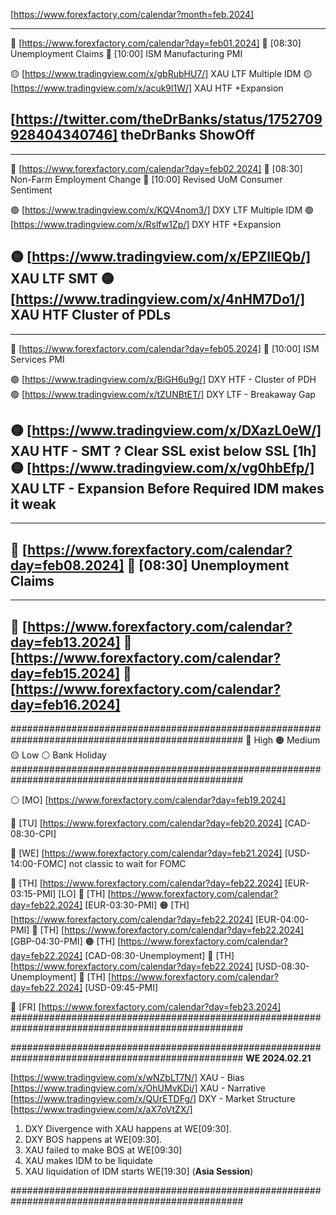[https://www.forexfactory.com/calendar?month=feb.2024]

------------------------------------------------------------
🔵 [https://www.forexfactory.com/calendar?day=feb01.2024] 
🔴 [08:30] Unemployment Claims 
🔴 [10:00] ISM Manufacturing PMI

🟡 [https://www.tradingview.com/x/gbRubHU7/] XAU LTF Multiple IDM
🟡 [https://www.tradingview.com/x/acuk9l1W/] XAU HTF +Expansion 

[https://twitter.com/theDrBanks/status/1752709928404340746] theDrBanks ShowOff
------------------------------------------------------------

------------------------------------------------------------
🔵 [https://www.forexfactory.com/calendar?day=feb02.2024] 
🔴 [08:30] Non-Farm Employment Change
🔴 [10:00] Revised UoM Consumer Sentiment

🟢 [https://www.tradingview.com/x/KQV4nom3/] DXY LTF Multiple IDM
🟢 [https://www.tradingview.com/x/Rslfw1Zp/] DXY HTF +Expansion

🟡 [https://www.tradingview.com/x/EPZIlEQb/] XAU LTF SMT
🟡 [https://www.tradingview.com/x/4nHM7Do1/] XAU HTF Cluster of PDLs
------------------------------------------------------------

------------------------------------------------------------
🔵 [https://www.forexfactory.com/calendar?day=feb05.2024] 
🔴 [10:00] ISM Services PMI

🟢 [https://www.tradingview.com/x/BiGH6u9g/] DXY HTF - Cluster of PDH
🟢 [https://www.tradingview.com/x/tZUNBtET/] DXY LTF - Breakaway Gap

🟡 [https://www.tradingview.com/x/DXazL0eW/] XAU HTF - SMT ? Clear SSL exist below SSL [1h]
🟡 [https://www.tradingview.com/x/vg0hbEfp/] XAU LTF - Expansion Before Required IDM makes it weak
------------------------------------------------------------

------------------------------------------------------------
🔵 [https://www.forexfactory.com/calendar?day=feb08.2024] 
🔴 [08:30] Unemployment Claims
------------------------------------------------------------

------------------------------------------------------------
🔵 [https://www.forexfactory.com/calendar?day=feb13.2024] 
🔵 [https://www.forexfactory.com/calendar?day=feb15.2024] 
🔵 [https://www.forexfactory.com/calendar?day=feb16.2024] 
------------------------------------------------------------

##################################################################################################
🔴 High 🟠 Medium 🟡 Low ⚪ Bank Holiday
##################################################################################################

⚪ [MO] [https://www.forexfactory.com/calendar?day=feb19.2024] 

🔴 [TU] [https://www.forexfactory.com/calendar?day=feb20.2024] [CAD-08:30-CPI]

🔴 [WE] [https://www.forexfactory.com/calendar?day=feb21.2024] [USD-14:00-FOMC] not classic to wait for FOMC

🔴 [TH] [https://www.forexfactory.com/calendar?day=feb22.2024] [EUR-03:15-PMI] [LO]
🔴 [TH] [https://www.forexfactory.com/calendar?day=feb22.2024] [EUR-03:30-PMI]
🟠 [TH] [https://www.forexfactory.com/calendar?day=feb22.2024] [EUR-04:00-PMI]
🔴 [TH] [https://www.forexfactory.com/calendar?day=feb22.2024] [GBP-04:30-PMI]
🟠 [TH] [https://www.forexfactory.com/calendar?day=feb22.2024] [CAD-08:30-Unemployment]
🔴 [TH] [https://www.forexfactory.com/calendar?day=feb22.2024] [USD-08:30-Unemployment]
🔴 [TH] [https://www.forexfactory.com/calendar?day=feb22.2024] [USD-09:45-PMI]

🔴 [FR] [https://www.forexfactory.com/calendar?day=feb23.2024] 
##################################################################################################


##################################################################################################
**WE 2024.02.21**

[https://www.tradingview.com/x/wNZbLT7N/] XAU - Bias
[https://www.tradingview.com/x/OhUMvKDi/] XAU - Narrative 
[https://www.tradingview.com/x/QUrETDFg/] DXY - Market Structure
[https://www.tradingview.com/x/aX7oVtZX/] 
1. DXY Divergence with XAU happens at WE[09:30]. 
2. DXY BOS happens at WE[09:30].
3. XAU failed to make BOS at WE[09:30]
4. XAU makes IDM to be liquidate 
5. XAU liquidation of IDM starts WE[19:30] (**Asia Session**)

##################################################################################################
